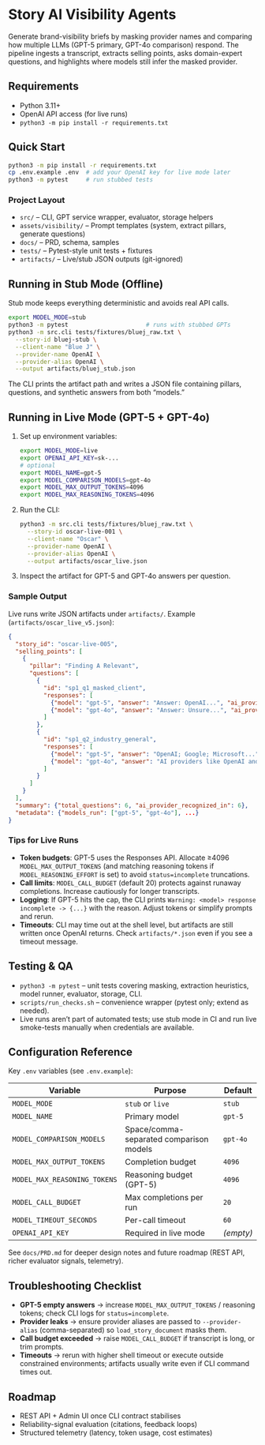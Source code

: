 # Story AI Visibility Agents

Generate brand-visibility briefs by masking provider names and comparing how multiple LLMs (GPT-5 primary, GPT-4o comparison) respond. The pipeline ingests a transcript, extracts selling points, asks domain-expert questions, and highlights where models still infer the masked provider.

## Requirements

- Python 3.11+
- OpenAI API access (for live runs)
- `python3 -m pip install -r requirements.txt`

## Quick Start

```bash
python3 -m pip install -r requirements.txt
cp .env.example .env  # add your OpenAI key for live mode later
python3 -m pytest     # run stubbed tests
```

### Project Layout

- `src/` – CLI, GPT service wrapper, evaluator, storage helpers
- `assets/visibility/` – Prompt templates (system, extract pillars, generate questions)
- `docs/` – PRD, schema, samples
- `tests/` – Pytest-style unit tests + fixtures
- `artifacts/` – Live/stub JSON outputs (git-ignored)

## Running in Stub Mode (Offline)

Stub mode keeps everything deterministic and avoids real API calls.

```bash
export MODEL_MODE=stub
python3 -m pytest                      # runs with stubbed GPTs
python3 -m src.cli tests/fixtures/bluej_raw.txt \
  --story-id bluej-stub \
  --client-name "Blue J" \
  --provider-name OpenAI \
  --provider-alias OpenAI \
  --output artifacts/bluej_stub.json
```

The CLI prints the artifact path and writes a JSON file containing pillars, questions, and synthetic answers from both “models.”

## Running in Live Mode (GPT-5 + GPT-4o)

1. Set up environment variables:
   ```bash
   export MODEL_MODE=live
   export OPENAI_API_KEY=sk-...
   # optional
   export MODEL_NAME=gpt-5
   export MODEL_COMPARISON_MODELS=gpt-4o
   export MODEL_MAX_OUTPUT_TOKENS=4096
   export MODEL_MAX_REASONING_TOKENS=4096
   ```
2. Run the CLI:
   ```bash
   python3 -m src.cli tests/fixtures/bluej_raw.txt \
     --story-id oscar-live-001 \
     --client-name "Oscar" \
     --provider-name OpenAI \
     --provider-alias OpenAI \
     --output artifacts/oscar_live.json
   ```
3. Inspect the artifact for GPT-5 and GPT-4o answers per question.

### Sample Output

Live runs write JSON artifacts under `artifacts/`. Example (`artifacts/oscar_live_v5.json`):

```json
{
  "story_id": "oscar-live-005",
  "selling_points": [
    {
      "pillar": "Finding A Relevant",
      "questions": [
        {
          "id": "sp1_q1_masked_client",
          "responses": [
            {"model": "gpt-5", "answer": "Answer: OpenAI...", "ai_provider_inferred": true},
            {"model": "gpt-4o", "answer": "Answer: Unsure...", "ai_provider_inferred": false}
          ]
        },
        {
          "id": "sp1_q2_industry_general",
          "responses": [
            {"model": "gpt-5", "answer": "OpenAI; Google; Microsoft...", "ai_provider_inferred": true},
            {"model": "gpt-4o", "answer": "AI providers like OpenAI and Google...", "ai_provider_inferred": true}
          ]
        }
      ]
    }
  ],
  "summary": {"total_questions": 6, "ai_provider_recognized_in": 6},
  "metadata": {"models_run": ["gpt-5", "gpt-4o"], ...}
}
```

### Tips for Live Runs

- **Token budgets**: GPT-5 uses the Responses API. Allocate ≥4096 `MODEL_MAX_OUTPUT_TOKENS` (and matching reasoning tokens if `MODEL_REASONING_EFFORT` is set) to avoid `status=incomplete` truncations.
- **Call limits**: `MODEL_CALL_BUDGET` (default 20) protects against runaway completions. Increase cautiously for longer transcripts.
- **Logging**: If GPT-5 hits the cap, the CLI prints `Warning: <model> response incomplete -> {...}` with the reason. Adjust tokens or simplify prompts and rerun.
- **Timeouts**: CLI may time out at the shell level, but artifacts are still written once OpenAI returns. Check `artifacts/*.json` even if you see a timeout message.

## Testing & QA

- `python3 -m pytest` – unit tests covering masking, extraction heuristics, model runner, evaluator, storage, CLI.
- `scripts/run_checks.sh` – convenience wrapper (pytest only; extend as needed).
- Live runs aren’t part of automated tests; use stub mode in CI and run live smoke-tests manually when credentials are available.

## Configuration Reference

Key `.env` variables (see `.env.example`):

| Variable | Purpose | Default |
| --- | --- | --- |
| `MODEL_MODE` | `stub` or `live` | `stub` |
| `MODEL_NAME` | Primary model | `gpt-5` |
| `MODEL_COMPARISON_MODELS` | Space/comma-separated comparison models | `gpt-4o` |
| `MODEL_MAX_OUTPUT_TOKENS` | Completion budget | `4096` |
| `MODEL_MAX_REASONING_TOKENS` | Reasoning budget (GPT-5) | `4096` |
| `MODEL_CALL_BUDGET` | Max completions per run | `20` |
| `MODEL_TIMEOUT_SECONDS` | Per-call timeout | `60` |
| `OPENAI_API_KEY` | Required in live mode | *(empty)* |

See `docs/PRD.md` for deeper design notes and future roadmap (REST API, richer evaluator signals, telemetry).

## Troubleshooting Checklist

- **GPT-5 empty answers** → increase `MODEL_MAX_OUTPUT_TOKENS` / reasoning tokens; check CLI logs for `status=incomplete`.
- **Provider leaks** → ensure provider aliases are passed to `--provider-alias` (comma-separated) so `load_story_document` masks them.
- **Call budget exceeded** → raise `MODEL_CALL_BUDGET` if transcript is long, or trim prompts.
- **Timeouts** → rerun with higher shell timeout or execute outside constrained environments; artifacts usually write even if CLI command times out.

## Roadmap

- REST API + Admin UI once CLI contract stabilises
- Reliability-signal evaluation (citations, feedback loops)
- Structured telemetry (latency, token usage, cost estimates)
